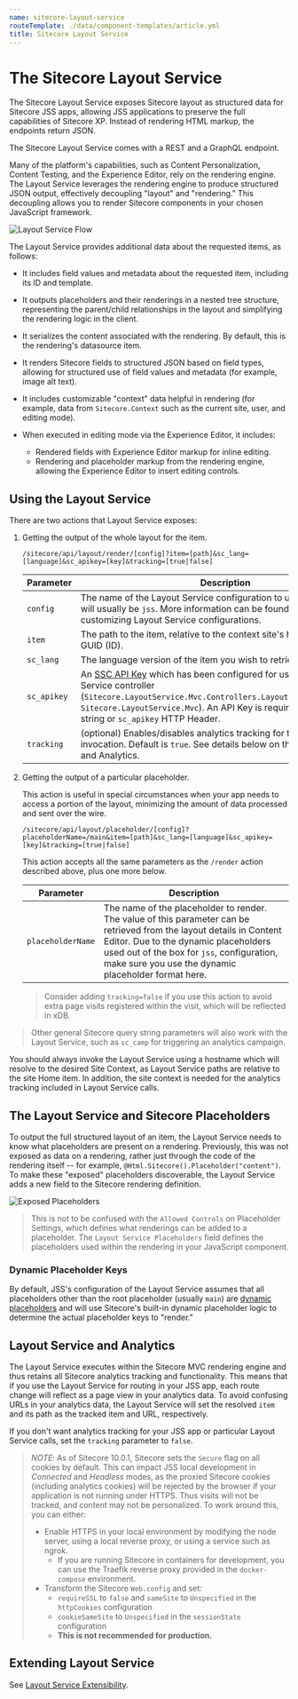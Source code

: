 ```yaml
---
name: sitecore-layout-service
routeTemplate: ./data/component-templates/article.yml
title: Sitecore Layout Service
---
```


# The Sitecore Layout Service

The Sitecore Layout Service exposes Sitecore layout as structured data for Sitecore JSS apps, allowing JSS applications to preserve the full capabilities of Sitecore XP. Instead of rendering HTML markup, the endpoints return JSON.

The Sitecore Layout Service comes with a REST and a GraphQL endpoint. 

Many of the platform's capabilities, such as Content Personalization, Content Testing, and the Experience Editor, rely on the rendering engine. The Layout Service leverages the rendering engine to produce structured JSON output, effectively decoupling "layout" and "rendering." This decoupling allows you to render Sitecore components in your chosen JavaScript framework.

![Layout Service Flow](/assets/img/layout-service-flow.svg)

The Layout Service provides additional data about the requested items, as follows:

- It includes field values and metadata about the requested item, including its ID and template.

- It outputs placeholders and their renderings in a nested tree structure, representing the parent/child relationships in the layout and simplifying the rendering logic in the client.

- It serializes the content associated with the rendering. By default, this is the rendering's datasource item.

- It renders Sitecore fields to structured JSON based on field types, allowing for structured use of field values and metadata (for example, image alt text).

- It includes customizable "context" data helpful in rendering (for example, data from `Sitecore.Context` such as the current site, user, and editing mode).

- When executed in editing mode via the Experience Editor, it includes:
    - Rendered fields with Experience Editor markup for inline editing.
    - Rendering and placeholder markup from the rendering engine, allowing the Experience Editor to insert editing controls.

## Using the Layout Service

There are two actions that Layout Service exposes:

1. Getting the output of the whole layout for the item.

    ```
    /sitecore/api/layout/render/[config]?item=[path]&sc_lang=[language]&sc_apikey=[key]&tracking=[true|false]
    ```

    | Parameter | Description |
    |-----------|-------------|
    | `config`  | The name of the Layout Service configuration to use. For JSS, this will usually be `jss`. More information can be found below on customizing Layout Service configurations. |
    | `item`    | The path to the item, relative to the context site's home item or item GUID (ID). |
    | `sc_lang` | The language version of the item you wish to retrieve. |
    | `sc_apikey`     | An [SSC API Key](https://doc.sitecore.net/sitecore_experience_platform/developing/developing_with_sitecore/sitecoreservicesclient/api_keys_for_the_odata_item_service) which has been configured for use with the Layout Service controller (`Sitecore.LayoutService.Mvc.Controllers.LayoutServiceController, Sitecore.LayoutService.Mvc`). An API Key is required in the query string or `sc_apikey` HTTP Header. |
    | `tracking`    | (optional) Enables/disables analytics tracking for the Layout Service invocation. Default is `true`. See details below on the Layout Service and Analytics. |

2. Getting the output of a particular placeholder.

    This action is useful in special circumstances when your app needs to access a portion of the layout, minimizing the amount of data processed and sent over the wire.

    ```
    /sitecore/api/layout/placeholder/[config]?placeholderName=/main&item=[path]&sc_lang=[language]&sc_apikey=[key]&tracking=[true|false]
    ```

    This action accepts all the same parameters as the `/render` action described above, plus one more below.

    | Parameter | Description |
    |-----------|-------------|
    | `placeholderName`  | The name of the placeholder to render. The value of this parameter can be retrieved from the layout details in Content Editor. Due to the dynamic placeholders used out of the box for `jss`, configuration, make sure you use the dynamic placeholder format here.  |
    
     > Consider adding `tracking=false` if you use this action to avoid extra page visits registered within the visit, which will be reflected in xDB. 

> Other general Sitecore query string parameters will also work with the Layout Service, such as `sc_camp` for triggering an analytics campaign.

You should always invoke the Layout Service using a hostname which will resolve to the desired Site Context, as Layout Service paths are relative to the site Home item. In addition, the site context is needed for the analytics tracking included in Layout Service calls.

## The Layout Service and Sitecore Placeholders

To output the full structured layout of an item, the Layout Service needs to know what
placeholders are present on a rendering. Previously, this was not exposed as data on a rendering,
rather just through the code of the rendering itself -- for example, `@Html.Sitecore().Placeholder("content")`. To make these "exposed" placeholders discoverable, the Layout Service adds a new field to the Sitecore rendering
definition.

![Exposed Placeholders](/assets/img/layout-service-exposed-placeholders.png)

> This is not to be confused with the `Allowed Controls` on Placeholder Settings, which defines what renderings can be added to a placeholder. The `Layout Service Placeholders` field defines the placeholders used within the rendering in your JavaScript component.

### Dynamic Placeholder Keys

By default, JSS's configuration of the Layout Service assumes that all placeholders other than the root placeholder (usually `main`) are [dynamic placeholders](/docs/techniques/dynamic-placeholders) and will use Sitecore's built-in dynamic placeholder logic to determine the actual placeholder keys to "render."

## Layout Service and Analytics

The Layout Service executes within the Sitecore MVC rendering engine and thus retains all Sitecore analytics tracking and functionality. This means that if you use the Layout Service for routing in your JSS app, each route change will reflect as a page view in your analytics data. To avoid confusing URLs in your analytics data, the Layout Service will set the resolved `item` and its path as the tracked item and URL, respectively.

If you don't want analytics tracking for your JSS app or particular Layout Service calls, set the `tracking` parameter to `false`.

> _NOTE_: As of Sitecore 10.0.1, Sitecore sets the `Secure` flag on all cookies by default. This can impact JSS local development in *Connected* and *Headless* modes, as the proxied Sitecore cookies (including analytics cookies) will be rejected by the browser if your application is not running under HTTPS. Thus visits will not be tracked, and content may not be personalized. To work around this, you can either:
> * Enable HTTPS in your local environment by modifying the node server, using a local reverse proxy, or using a service such as ngrok.
>     * If you are running Sitecore in containers for development, you can use the Traefik reverse proxy provided in the `docker-compose` environment.
> * Transform the Sitecore `Web.config` and set:
>     * `requireSSL` to `false` and `sameSite` to `Unspecified` in the `httpCookies` configuration
>     * `cookieSameSite` to `Unspecified` in the `sessionState` configuration
>     * **This is not recommended for production.**


## Extending Layout Service

See [Layout Service Extensibility](/docs/techniques/extending-layout-service/extending-layout-service-overview).